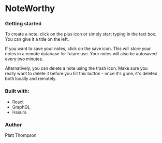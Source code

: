 # NoteWorthy

### Getting started

To create a note, click on the plus icon or simply start typing in the text box. You can give it a title on the left.

If you want to save your notes, click on the save icon. This will store your notes in a remote database for future use. Your notes will also be autosaved every two minutes.

Alternatively, you can delete a note using the trash icon. Make sure you really want to delete it before you hit this button - once it's gone, it's deleted both locally and remotely.

### Built with:

- React
- GraphQL
- Hasura

### Author

Platt Thompson